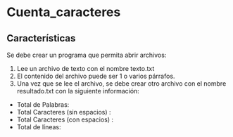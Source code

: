 # Cuenta_caracteres

## Características
Se debe crear un programa que permita abrir archivos:
1. Lee un archivo de texto con el nombre texto.txt
2. El contenido del archivo puede ser 1 o varios párrafos.
3. Una vez que se lee el archivo, se debe crear otro archivo con el nombre
resultado.txt con la siguiente información:
* Total de Palabras:
* Total Caracteres (sin espacios) :
* Total Caracteres (con espacios) :
* Total de líneas:

